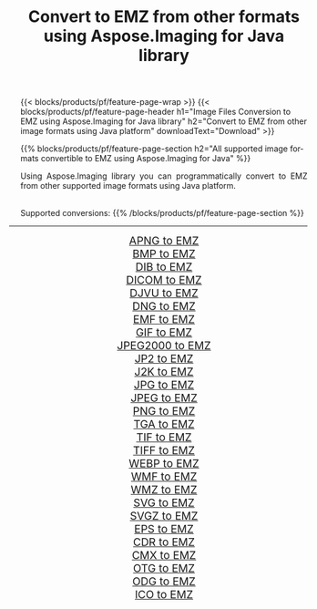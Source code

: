 ﻿---
title: Convert to EMZ from other formats using Aspose.Imaging for Java library 
weight: 3920
url: /java/conversion/to/emz/ 
lang: en
langdirlevel: 2
locales: zh-hans,ja,it,ru,de,es,fr,nl,id,lt,pl,pt,vi,tr,ko,zh-hant,ar,hi,th,sv,cs,uk,he
description: Using Aspose.Imaging you can convert to EMZ from other formats using Java
---

{{< blocks/products/pf/feature-page-wrap >}}
{{< blocks/products/pf/feature-page-header h1="Image Files Conversion to EMZ using Aspose.Imaging for Java library" h2="Convert to EMZ from other image formats using Java platform" downloadText="Download" >}}


{{% blocks/products/pf/feature-page-section  h2="All supported image formats convertible to EMZ using Aspose.Imaging for Java" %}}
<p align=justify>Using Aspose.Imaging library you can programmatically convert to EMZ from other supported image formats using Java platform.</p>
<br/>
Supported conversions:
{{% /blocks/products/pf/feature-page-section %}}
<div class="container-fluid productfamilypage bg-gray">
    <div class="convertypes bg-gray agp-content section">
        <div class="container">
		<hr style="margin-left:-20px;"/>
		<div class="row other-converters" style="gap: 10px;font-size: 19px;text-align:center;">
		    <div class='col-md-2 other-converter remove-lp remove-rp'><a href="/imaging/java/conversion/apng-to-emz/" style="padding:15px;">APNG to EMZ</a></div>
<div class='col-md-2 other-converter remove-lp remove-rp'><a href="/imaging/java/conversion/bmp-to-emz/" style="padding:15px;">BMP to EMZ</a></div>
<div class='col-md-2 other-converter remove-lp remove-rp'><a href="/imaging/java/conversion/dib-to-emz/" style="padding:15px;">DIB to EMZ</a></div>
<div class='col-md-2 other-converter remove-lp remove-rp'><a href="/imaging/java/conversion/dicom-to-emz/" style="padding:15px;">DICOM to EMZ</a></div>
<div class='col-md-2 other-converter remove-lp remove-rp'><a href="/imaging/java/conversion/djvu-to-emz/" style="padding:15px;">DJVU to EMZ</a></div>
<div class='col-md-2 other-converter remove-lp remove-rp'><a href="/imaging/java/conversion/dng-to-emz/" style="padding:15px;">DNG to EMZ</a></div>
<div class='col-md-2 other-converter remove-lp remove-rp'><a href="/imaging/java/conversion/emf-to-emz/" style="padding:15px;">EMF to EMZ</a></div>
<div class='col-md-2 other-converter remove-lp remove-rp'><a href="/imaging/java/conversion/gif-to-emz/" style="padding:15px;">GIF to EMZ</a></div>
<div class='col-md-2 other-converter remove-lp remove-rp'><a href="/imaging/java/conversion/jpeg2000-to-emz/" style="padding:15px;">JPEG2000 to EMZ</a></div>
<div class='col-md-2 other-converter remove-lp remove-rp'><a href="/imaging/java/conversion/jp2-to-emz/" style="padding:15px;">JP2 to EMZ</a></div>
<div class='col-md-2 other-converter remove-lp remove-rp'><a href="/imaging/java/conversion/j2k-to-emz/" style="padding:15px;">J2K to EMZ</a></div>
<div class='col-md-2 other-converter remove-lp remove-rp'><a href="/imaging/java/conversion/jpg-to-emz/" style="padding:15px;">JPG to EMZ</a></div>
<div class='col-md-2 other-converter remove-lp remove-rp'><a href="/imaging/java/conversion/jpeg-to-emz/" style="padding:15px;">JPEG to EMZ</a></div>
<div class='col-md-2 other-converter remove-lp remove-rp'><a href="/imaging/java/conversion/png-to-emz/" style="padding:15px;">PNG to EMZ</a></div>
<div class='col-md-2 other-converter remove-lp remove-rp'><a href="/imaging/java/conversion/tga-to-emz/" style="padding:15px;">TGA to EMZ</a></div>
<div class='col-md-2 other-converter remove-lp remove-rp'><a href="/imaging/java/conversion/tif-to-emz/" style="padding:15px;">TIF to EMZ</a></div>
<div class='col-md-2 other-converter remove-lp remove-rp'><a href="/imaging/java/conversion/tiff-to-emz/" style="padding:15px;">TIFF to EMZ</a></div>
<div class='col-md-2 other-converter remove-lp remove-rp'><a href="/imaging/java/conversion/webp-to-emz/" style="padding:15px;">WEBP to EMZ</a></div>
<div class='col-md-2 other-converter remove-lp remove-rp'><a href="/imaging/java/conversion/wmf-to-emz/" style="padding:15px;">WMF to EMZ</a></div>
<div class='col-md-2 other-converter remove-lp remove-rp'><a href="/imaging/java/conversion/wmz-to-emz/" style="padding:15px;">WMZ to EMZ</a></div>
<div class='col-md-2 other-converter remove-lp remove-rp'><a href="/imaging/java/conversion/svg-to-emz/" style="padding:15px;">SVG to EMZ</a></div>
<div class='col-md-2 other-converter remove-lp remove-rp'><a href="/imaging/java/conversion/svgz-to-emz/" style="padding:15px;">SVGZ to EMZ</a></div>
<div class='col-md-2 other-converter remove-lp remove-rp'><a href="/imaging/java/conversion/eps-to-emz/" style="padding:15px;">EPS to EMZ</a></div>
<div class='col-md-2 other-converter remove-lp remove-rp'><a href="/imaging/java/conversion/cdr-to-emz/" style="padding:15px;">CDR to EMZ</a></div>
<div class='col-md-2 other-converter remove-lp remove-rp'><a href="/imaging/java/conversion/cmx-to-emz/" style="padding:15px;">CMX to EMZ</a></div>
<div class='col-md-2 other-converter remove-lp remove-rp'><a href="/imaging/java/conversion/otg-to-emz/" style="padding:15px;">OTG to EMZ</a></div>
<div class='col-md-2 other-converter remove-lp remove-rp'><a href="/imaging/java/conversion/odg-to-emz/" style="padding:15px;">ODG to EMZ</a></div>
<div class='col-md-2 other-converter remove-lp remove-rp'><a href="/imaging/java/conversion/ico-to-emz/" style="padding:15px;">ICO to EMZ</a></div>
                </div>
        </div>
    </div>
</div>
<br/>

